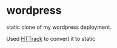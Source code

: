 # wordpress
static clone of my wordpress deployment.


Used [HTTrack](http://www.httrack.com/) to convert it to static
